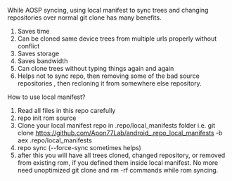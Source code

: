While AOSP syncing, using local manifest to sync trees and changing repositories over normal git clone has many benefits.
1. Saves time
2. Can be cloned same device trees from multiple urls properly without conflict
3. Saves storage
4. Saves bandwidth
5. Can clone trees without typing things again and again
6. Helps not to sync repo, then removing some of the bad source repositories , then recloning it from somewhere else repository.

How to use local manifest?
1. Read all files in this repo carefully
2. repo init rom source
3. Clone your local manifest repo in .repo/local_manifests folder i.e. git clone https://github.com/Apon77Lab/android_.repo_local_manifests -b aex .repo/local_manifests
4. repo sync (--force-sync sometimes helps)
5. after this you will have all trees cloned, changed repository, or removed from existing rom, if you defined them inside local manifest. No more need unoptimized git clone and rm -rf commands while rom syncing.
